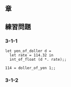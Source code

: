 ## 章


## 練習問題
### 3-1-1

```
let yen_of_doller d = 
  let rate = 114.32 in
  int_of_float (d *. rate);;

114 = doller_of_yen 1;;
```

### 3-1-2
```

```
